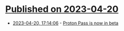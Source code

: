 # [Published on 2023-04-20](index.md)

* [2023-04-20, 17:14:06](https://lobste.rs/s/rmoegt/proton_pass_is_now_beta) - [Proton Pass is now in beta](https://proton.me/blog/proton-pass-beta)
